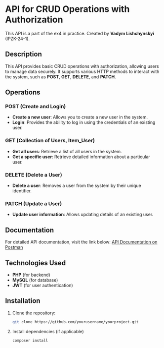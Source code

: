 # API for CRUD Operations with Authorization

This API is a part of the ex4 in practice. Created by **Vadym Lishchynskyi** (IPZK-24-1).

## Description

This API provides basic CRUD operations with authorization, allowing users to manage data securely. It supports various HTTP methods to interact with the system, such as **POST**, **GET**, **DELETE**, and **PATCH**.

## Operations

### POST (Create and Login)
- **Create a new user**: Allows you to create a new user in the system.
- **Login**: Provides the ability to log in using the credentials of an existing user.

### GET (Collection of Users, Item_User)
- **Get all users**: Retrieve a list of all users in the system.
- **Get a specific user**: Retrieve detailed information about a particular user.

### DELETE (Delete a User)
- **Delete a user**: Removes a user from the system by their unique identifier.

### PATCH (Update a User)
- **Update user information**: Allows updating details of an existing user.

## Documentation

For detailed API documentation, visit the link below:
[API Documentation on Postman](https://documenter.getpostman.com/view/41658062/2sAYX3rPQU)

## Technologies Used
- **PHP** (for backend)
- **MySQL** (for database)
- **JWT** (for user authentication)

## Installation

1. Clone the repository:
   ```bash
   git clone https://github.com/yourusername/yourproject.git
2. Install dependencies (if applicable)
    ```bash
    composer install
